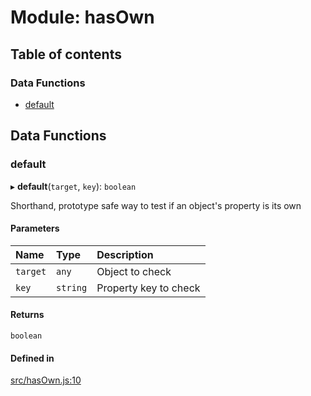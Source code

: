 # Module: hasOwn

## Table of contents

### Data Functions

- [default](hasOwn.md#default)

## Data Functions

### default

▸ **default**(`target`, `key`): `boolean`

Shorthand, prototype safe way to test if an object's property is its own

#### Parameters

| Name | Type | Description |
| :------ | :------ | :------ |
| `target` | `any` | Object to check |
| `key` | `string` | Property key to check |

#### Returns

`boolean`

#### Defined in

[src/hasOwn.js:10](https://github.com/Twipped/js-utils/blob/f2eceb5/src/hasOwn.js#L10)
